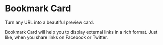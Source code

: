 # Bookmark Card

Turn any URL into a beautiful preview card.

Bookmark Card will help you to display external links in a rich format. Just like, when you share links on Facebook or Twitter.
